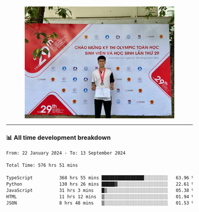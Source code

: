 <p align="center"><img src="asset/header.jpg" width="80%"/></p>

---
<!-- 
<details>
  <summary>📃 My Resume</summary>

### Education

- 📖 **Information Technology**\
📆 10/2021 - present\
📍 **Thang Long University** - Hoang Mai, Hanoi, Vietnam -->

<!-- ### Experience
- 👨‍💻 **Full Stack Web Intern**\
📆 09/2022 - 12/2023\
📍 **TECH 5S** -  Luu Huu Phuong, Phuong My Dinh I, Nam Tu Liem, Hanoi.


- 👨‍💻 **Full Stack Web Fresher**\
📆 1/2022 - 05/2023\
📍 **TECH 5S** -  Luu Huu Phuong, Phuong My Dinh I, Nam Tu Liem, Hanoi.

- 👨‍💻 **Frontend Web Fresher**\
📆 11/2023 - present\
📍 **White Neuron** -  Mau Luong, Ha Dong, Hanoi, Vietnam
</details> -->

### 📊 All time development breakdown

<!--START_SECTION:waka-->

```txt
From: 22 January 2024 - To: 13 September 2024

Total Time: 576 hrs 51 mins

TypeScript          368 hrs 55 mins ████████████████░░░░░░░░░   63.96 %
Python              130 hrs 26 mins █████▓░░░░░░░░░░░░░░░░░░░   22.61 %
JavaScript          31 hrs 3 mins   █▒░░░░░░░░░░░░░░░░░░░░░░░   05.38 %
HTML                11 hrs 12 mins  ▒░░░░░░░░░░░░░░░░░░░░░░░░   01.94 %
JSON                8 hrs 48 mins   ▒░░░░░░░░░░░░░░░░░░░░░░░░   01.53 %
```

<!--END_SECTION:waka-->
